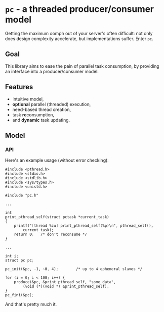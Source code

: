 # `pc` - a threaded producer/consumer model
Getting the maximum oomph out of your server's often difficult: not only does
design complexity accelerate, but implementations suffer.  Enter `pc`.

## Goal
This library aims to ease the pain of parallel task consumption, by providing
an interface into a producer/consumer model.

## Features
- Intuitive model,
- **optional** parallel (threaded) execution,
- need-based thread creation,
- task **re**consumption,
- and **dynamic** task updating.

## Model
### API
Here's an example usage (without error checking):
```
#include <pthread.h>
#include <stdio.h>
#include <stdlib.h>
#include <sys/types.h>
#include <unistd.h>

#include "pc.h"

...

int
print_pthread_self(struct pctask *current_task)
{
	printf("[thread %zu] print_pthread_self(%p)\n", pthread_self(),
		current_task);
	return 0;	/* don't reconsume */
}

...

int i;
struct pc pc;

pc_init(&pc, -1, ~0, 4);		/* up to 4 ephemeral slaves */

for (i = 0; i < 100; i++) {
	produce(&pc, &print_pthread_self, "some data",
		(void (*)(void *) &print_pthread_self);
}
pc_fini(&pc);
```

And that's pretty much it.

